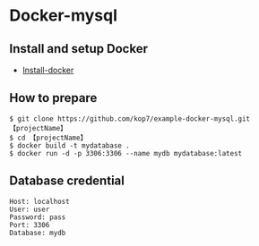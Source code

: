 # Docker-mysql

## Install and setup Docker

 - [Install-docker](https://docs.docker.com/v17.12/install)

## How to prepare
```
$ git clone https://github.com/kop7/example-docker-mysql.git 【projectName】
$ cd 【projectName】
$ docker build -t mydatabase .
$ docker run -d -p 3306:3306 --name mydb mydatabase:latest        
```

## Database credential
    
    Host: localhost
    User: user
    Password: pass
    Port: 3306
    Database: mydb

